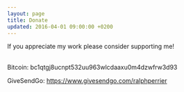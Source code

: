 ```yaml
---
layout: page
title: Donate
updated: 2016-04-01 09:00:00 +0200
---
```


If you appreciate my work please consider supporting me!<br /><br />



<div class="copyable-email">Bitcoin: bc1qtgj8ucnpt532uu963wlcdaaxu0m4dzwfrw3d93</div>


<script>
  document.addEventListener('contextmenu', function(event) {
    // Check if the click was on the copyable-email element
    if (!event.target.classList.contains('copyable-email')) {
      event.preventDefault();
    }
  });
</script>


GiveSendGo: <a href="https://www.givesendgo.com/ralphperrier" target="_blank">https://www.givesendgo.com/ralphperrier</a>
